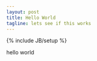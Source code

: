 ```yaml
---
layout: post
title: Hello World
tagline: lets see if this works
---
```

{% include JB/setup %}

<p>
hello world
</p>
